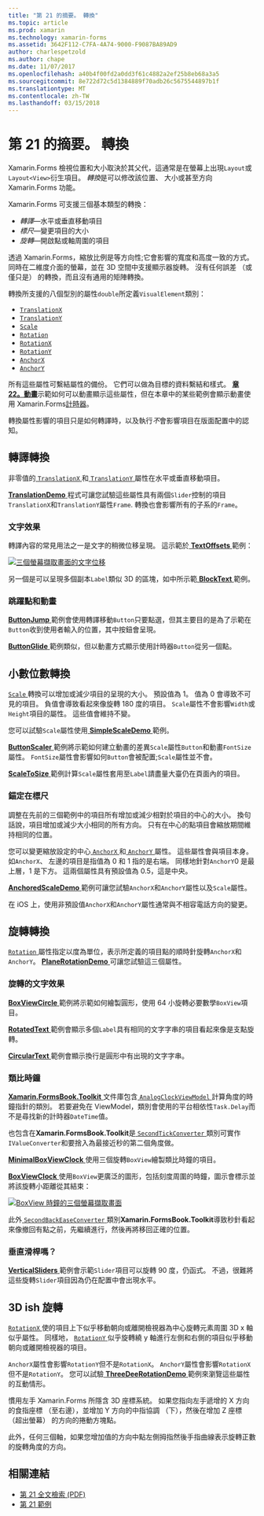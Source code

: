 ```yaml
---
title: "第 21 的摘要。 轉換"
ms.topic: article
ms.prod: xamarin
ms.technology: xamarin-forms
ms.assetid: 3642F112-C7FA-4A74-9000-F9087BA89AD9
author: charlespetzold
ms.author: chape
ms.date: 11/07/2017
ms.openlocfilehash: a40b4f00fd2a0dd3f61c4882a2ef25b8eb68a3a5
ms.sourcegitcommit: 8e722d72c5d1384889f70adb26c5675544897b1f
ms.translationtype: MT
ms.contentlocale: zh-TW
ms.lasthandoff: 03/15/2018
---
```

# <a name="summary-of-chapter-21-transforms"></a>第 21 的摘要。 轉換

Xamarin.Forms 檢視位置和大小取決於其父代，這通常是在螢幕上出現`Layout`或`Layout<View>`衍生項目。 *轉換*是可以修改該位置、 大小或甚至方向 Xamarin.Forms 功能。

Xamarin.Forms 可支援三個基本類型的轉換：

- *轉譯*&mdash;水平或垂直移動項目
- *標尺*&mdash;變更項目的大小
- *旋轉*&mdash;開啟點或軸周圍的項目

透過 Xamarin.Forms，縮放比例是等方向性;它會影響的寬度和高度一致的方式。 同時在二維度介面的螢幕，並在 3D 空間中支援顯示器旋轉。 沒有任何誤差 （或僅只是） 的轉換，而且沒有通用的矩陣轉換。

轉換所支援的八個型別的屬性`double`所定義`VisualElement`類別：

- [`TranslationX`](https://developer.xamarin.com/api/property/Xamarin.Forms.VisualElement.TranslationX/)
- [`TranslationY`](https://developer.xamarin.com/api/property/Xamarin.Forms.VisualElement.TranslationY/)
- [`Scale`](https://developer.xamarin.com/api/property/Xamarin.Forms.VisualElement.Scale/)
- [`Rotation`](https://developer.xamarin.com/api/property/Xamarin.Forms.VisualElement.Rotation/)
- [`RotationX`](https://developer.xamarin.com/api/property/Xamarin.Forms.VisualElement.RotationX/)
- [`RotationY`](https://developer.xamarin.com/api/property/Xamarin.Forms.VisualElement.RotationY/)
- [`AnchorX`](https://developer.xamarin.com/api/property/Xamarin.Forms.VisualElement.AnchorX/)
- [`AnchorY`](https://developer.xamarin.com/api/property/Xamarin.Forms.VisualElement.AnchorY/)

所有這些屬性可繫結屬性的備份。 它們可以做為目標的資料繫結和樣式。 [**章 22。動畫**](~/xamarin-forms/creating-mobile-apps-xamarin-forms/summaries/chapter22.md)示範如何可以動畫顯示這些屬性，但在本章中的某些範例會顯示動畫使用 Xamarin.Forms[計時器](~/xamarin-forms/platform/device.md#Device_StartTimer)。

轉換屬性影響的項目只是如何轉譯時，以及執行*不*會影響項目在版面配置中的認知。

## <a name="the-translation-transform"></a>轉譯轉換

非零值的[ `TranslationX` ](https://developer.xamarin.com/api/property/Xamarin.Forms.VisualElement.TranslationX/)和[ `TranslationY` ](https://developer.xamarin.com/api/property/Xamarin.Forms.VisualElement.TranslationY/)屬性在水平或垂直移動項目。

[ **TranslationDemo** ](https://github.com/xamarin/xamarin-forms-book-samples/tree/master/Chapter21/TranslationDemo)程式可讓您試驗這些屬性具有兩個`Slider`控制的項目`TranslationX`和`TranslationY`屬性`Frame`. 轉換也會影響所有的子系的`Frame`。

### <a name="text-effects"></a>文字效果

轉譯內容的常見用法之一是文字的稍微位移呈現。 這示範於[ **TextOffsets** ](https://github.com/xamarin/xamarin-forms-book-samples/tree/master/Chapter21/TextOffsets)範例：

[![三個螢幕擷取畫面的文字位移](images/ch21fg03-small.png "文字位移")](images/ch21fg03-large.png#lightbox "文字位移")

另一個是可以呈現多個副本`Label`類似 3D 的區塊，如中所示範[ **BlockText** ](https://github.com/xamarin/xamarin-forms-book-samples/tree/master/Chapter21/BlockText)範例。

### <a name="jumps-and-animations"></a>跳躍點和動畫

[ **ButtonJump** ](https://github.com/xamarin/xamarin-forms-book-samples/tree/master/Chapter21/ButtonJump)範例會使用轉譯移動`Button`只要點選，但其主要目的是為了示範在`Button`收到使用者輸入的位置，其中按鈕會呈現。

[ **ButtonGlide** ](https://github.com/xamarin/xamarin-forms-book-samples/tree/master/Chapter21/ButtonGlide)範例類似，但以動畫方式顯示使用計時器`Button`從另一個點。

## <a name="the-scale-transform"></a>小數位數轉換

[ `Scale` ](https://developer.xamarin.com/api/property/Xamarin.Forms.VisualElement.Scale/)轉換可以增加或減少項目的呈現的大小。 預設值為 1。 值為 0 會導致不可見的項目。 負值會導致看起來像旋轉 180 度的項目。 `Scale`屬性不會影響`Width`或`Height`項目的屬性。 這些值會維持不變。

您可以試驗`Scale`屬性使用[ **SimpleScaleDemo** ](https://github.com/xamarin/xamarin-forms-book-samples/tree/master/Chapter21/SimpleScaleDemo)範例。

[ **ButtonScaler** ](https://github.com/xamarin/xamarin-forms-book-samples/tree/master/Chapter21/ButtonScaler)範例將示範如何建立動畫的差異`Scale`屬性`Button`和動畫`FontSize`屬性。 `FontSize`屬性會影響如何`Button`會被配置;`Scale`屬性並不會。

[ **ScaleToSize** ](https://github.com/xamarin/xamarin-forms-book-samples/tree/master/Chapter21/ScaleToSize)範例計算`Scale`屬性套用至`Label`請盡量大臺仍在頁面內的項目。

### <a name="anchoring-the-scale"></a>錨定在標尺

調整在先前的三個範例中的項目所有增加或減少相對於項目的中心的大小。 換句話說，項目增加或減少大小相同的所有方向。 只有在中心的點項目會縮放期間維持相同的位置。

您可以變更縮放設定的中心[ `AnchorX` ](https://developer.xamarin.com/api/property/Xamarin.Forms.VisualElement.AnchorX/)和[ `AnchorY` ](https://developer.xamarin.com/api/property/Xamarin.Forms.VisualElement.AnchorY/)屬性。 這些屬性會與項目本身。 如`AnchorX`、 左邊的項目是指值為 0 和 1 指的是右端。 同樣地針對`AnchorY`0 是最上層，1 是下方。 這兩個屬性具有預設值為 0.5，這是中央。

[ **AnchoredScaleDemo** ](https://github.com/xamarin/xamarin-forms-book-samples/tree/master/Chapter21/AnchoredScaleDemo)範例可讓您試驗`AnchorX`和`AnchorY`屬性以及`Scale`屬性。

在 iOS 上，使用非預設值`AnchorX`和`AnchorY`屬性通常與不相容電話方向的變更。

## <a name="the-rotation-transform"></a>旋轉轉換

[ `Rotation` ](https://developer.xamarin.com/api/property/Xamarin.Forms.VisualElement.Rotation/)屬性指定以度為單位，表示所定義的項目點的順時針旋轉`AnchorX`和`AnchorY`。 [ **PlaneRotationDemo** ](https://github.com/xamarin/xamarin-forms-book-samples/tree/master/Chapter21/PlaneRotationDemo)可讓您試驗這三個屬性。

### <a name="rotated-text-effects"></a>旋轉的文字效果

[ **BoxViewCircle** ](https://github.com/xamarin/xamarin-forms-book-samples/tree/master/Chapter21/BoxViewCircle)範例將示範如何繪製圓形，使用 64 小旋轉必要數學`BoxView`項目。

[ **RotatedText** ](https://github.com/xamarin/xamarin-forms-book-samples/tree/master/Chapter21/RotatedText)範例會顯示多個`Label`具有相同的文字字串的項目看起來像是支點旋轉。

[ **CircularText** ](https://github.com/xamarin/xamarin-forms-book-samples/tree/master/Chapter21/CircularText)範例會顯示換行是圓形中有出現的文字字串。

### <a name="an-analog-clock"></a>類比時鐘

[ **Xamarin.FormsBook.Toolkit** ](https://github.com/xamarin/xamarin-forms-book-samples/tree/master/Libraries/Xamarin.FormsBook.Toolkit)文件庫包含[ `AnalogClockViewModel` ](https://github.com/xamarin/xamarin-forms-book-samples/blob/master/Libraries/Xamarin.FormsBook.Toolkit/Xamarin.FormsBook.Toolkit/AnalogClockViewModel.cs)計算角度的時鐘指針的類別。 若要避免在 ViewModel，類別會使用的平台相依性`Task.Delay`而不是尋找新的計時器`DateTime`值。

也包含在**Xamarin.FormsBook.Toolkit**是[ `SecondTickConverter` ](https://github.com/xamarin/xamarin-forms-book-samples/blob/master/Libraries/Xamarin.FormsBook.Toolkit/Xamarin.FormsBook.Toolkit/SecondTickConverter.cs)類別可實作`IValueConverter`和要捨入為最接近秒的第二個角度做。

[ **MinimalBoxViewClock** ](https://github.com/xamarin/xamarin-forms-book-samples/tree/master/Chapter21/MinimalBoxViewClock)使用三個旋轉`BoxView`繪製類比時鐘的項目。

[ **BoxViewClock** ](https://github.com/xamarin/xamarin-forms-book-samples/tree/master/Chapter21/BoxViewClock)使用`BoxView`更廣泛的圖形，包括刻度周圍的時鐘，圖示會標示並將該旋轉小距離從其結束：

[![BoxView 時鐘的三個螢幕擷取畫面](images/ch21fg17-small.png "類比時鐘")](images/ch21fg17-large.png#lightbox "類比時鐘")

此外[ `SecondBackEaseConverter` ](https://github.com/xamarin/xamarin-forms-book-samples/blob/master/Libraries/Xamarin.FormsBook.Toolkit/Xamarin.FormsBook.Toolkit/SecondBackEaseConverter.cs)類別**Xamarin.FormsBook.Toolkit**導致秒針看起來像撤回有點之前，先繼續進行，然後再將移回正確的位置。

### <a name="vertical-sliders"></a>垂直滑桿嗎？

[ **VerticalSliders** ](https://github.com/xamarin/xamarin-forms-book-samples/tree/master/Chapter21/VerticalSliders)範例會示範`Slider`項目可以旋轉 90 度，仍函式。 不過，很難將這些旋轉`Slider`項目因為仍在配置中會出現水平。

## <a name="3d-ish-rotations"></a>3D ish 旋轉

[ `RotationX` ](https://developer.xamarin.com/api/property/Xamarin.Forms.VisualElement.RotationX/)使的項目上下似乎移動朝向或離開檢視器為中心旋轉元素周圍 3D x 軸似乎屬性。 同樣地， [ `RotationY` ](https://developer.xamarin.com/api/property/Xamarin.Forms.VisualElement.RotationY/)似乎旋轉繞 y 軸進行左側和右側的項目似乎移動朝向或離開檢視器的項目。

`AnchorX`屬性會影響`RotationY`但不是`RotationX`。 `AnchorY`屬性會影響`RotationX`但不是`RotationY`。 您可以試驗[ **ThreeDeeRotationDemo** ](https://github.com/xamarin/xamarin-forms-book-samples/tree/master/Chapter21/ThreeDeeRotationDemo)範例來瀏覽這些屬性的互動情形。

慣用左手 Xamarin.Forms 所隱含 3D 座標系統。 如果您指向左手遞增的 X 方向的食指座標 （至右邊），並增加 Y 方向的中指協調 （下），然後在增加 Z 座標 （超出螢幕） 的方向的捲動方塊點。

此外，任何三個軸，如果您增加值的方向中點左側拇指然後手指曲線表示旋轉正數的旋轉角度的方向。



## <a name="related-links"></a>相關連結

- [第 21 全文檢索 (PDF)](https://download.xamarin.com/developer/xamarin-forms-book/XamarinFormsBook-Ch21-Apr2016.pdf)
- [第 21 範例](https://github.com/xamarin/xamarin-forms-book-samples/tree/master/Chapter21)

